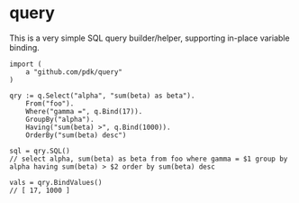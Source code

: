 # query

This is a very simple SQL query builder/helper, supporting in-place variable binding.

    import (
        a "github.com/pdk/query"
    )

    qry := q.Select("alpha", "sum(beta) as beta").
        From("foo").
        Where("gamma =", q.Bind(17)).
        GroupBy("alpha").
        Having("sum(beta) >", q.Bind(1000)).
        OrderBy("sum(beta) desc")

    sql = qry.SQL()
    // select alpha, sum(beta) as beta from foo where gamma = $1 group by alpha having sum(beta) > $2 order by sum(beta) desc

    vals = qry.BindValues()
    // [ 17, 1000 ]
